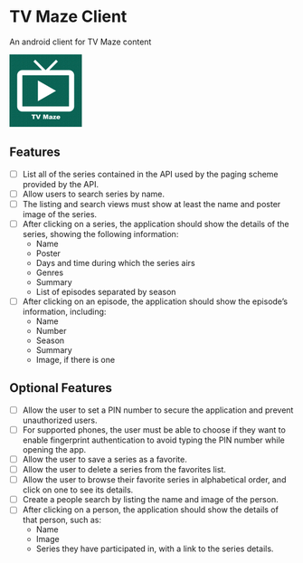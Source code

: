 # TV Maze Client

An android client for TV Maze content

<img src="assets/ic_launcher-playstore.png" width="128" />

## Features

- [ ] List all of the series contained in the API used by the paging scheme provided by the API.
- [ ] Allow users to search series by name.
- [ ] The listing and search views must show at least the name and poster image of the series.
- [ ] After clicking on a series, the application should show the details of the series, showing the following information:
    - Name
    - Poster
    - Days and time during which the series airs
    - Genres
    - Summary
    - List of episodes separated by season
- [ ] After clicking on an episode, the application should show the episode’s information, including:
    - Name
    - Number
    - Season
    - Summary
    - Image, if there is one

## Optional Features

- [ ] Allow the user to set a PIN number to secure the application and prevent unauthorized users.
- [ ] For supported phones, the user must be able to choose if they want to enable fingerprint authentication to avoid typing
  the PIN number while opening the app.
- [ ] Allow the user to save a series as a favorite.
- [ ] Allow the user to delete a series from the favorites list.
- [ ] Allow the user to browse their favorite series in alphabetical order, and click on one to see its details.
- [ ] Create a people search by listing the name and image of the person.
- [ ] After clicking on a person, the application should show the details of that person, such as:
    - Name
    - Image
    - Series they have participated in, with a link to the series details.
